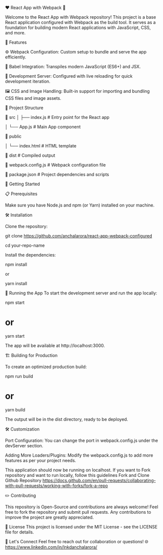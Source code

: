 ❤️ React App with Webpack 🚀


Welcome to the React App with Webpack repository! This project is a base React application configured with Webpack as the build tool. It serves as a foundation for building modern React applications with JavaScript, CSS, and more.

🚀 Features

⚙️ Webpack Configuration: Custom setup to bundle and serve the app efficiently.

🎨 Babel Integration: Transpiles modern JavaScript (ES6+) and JSX.

🔄 Development Server: Configured with live reloading for quick development iteration.

🖼️ CSS and Image Handling: Built-in support for importing and bundling CSS files and image assets.


🌱 Project Structure

📁 src
│   ├── index.js        # Entry point for the React app

│   └── App.js          # Main App component

📁 public

│   └── index.html      # HTML template

📁 dist                # Compiled output

📝 webpack.config.js   # Webpack configuration file

📄 package.json        # Project dependencies and scripts


🎉 Getting Started

📋 Prerequisites

Make sure you have Node.js and npm (or Yarn) installed on your machine.


🛠️ Installation

Clone the repository:

git clone https://github.com/anchalarora/react-app-webpack-configured

cd your-repo-name


Install the dependencies:

npm install

or

yarn install


🚀 Running the App
To start the development server and run the app locally:

npm start

# or

yarn start

The app will be available at http://localhost:3000.

🏗️ Building for Production

To create an optimized production build:

npm run build

# or

yarn build

The output will be in the dist directory, ready to be deployed.

🛠️ Customization

Port Configuration: You can change the port in webpack.config.js under the devServer section.

Adding More Loaders/Plugins: Modify the webpack.config.js to add more features as per your project needs.

This application should now be running on localhost. If you want to Fork repository and want to run locally, follow this guidelines Fork and Clone Github Repository https://docs.github.com/en/pull-requests/collaborating-with-pull-requests/working-with-forks/fork-a-repo

✏️ Contributing

This repository is Open-Source and contributions are always welcome! Feel free to fork the repository and submit pull requests. Any contributions to improve the project are greatly appreciated.



🔗 License
This project is licensed under the MIT License - see the LICENSE file for details.

🤝 Let's Connect
Feel free to reach out for collaboration or questions! 🌐 https://www.linkedin.com/in/lnkdanchalarora/
